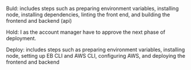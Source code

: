 Buld: includes steps such as preparing environment variables, installing node, installing dependencies, linting the front end, and building the frontend and backend (api)

Hold: I as the account manager have to approve the next phase of deployment.

Deploy: includes steps such as preparing environment variables, installing node, setting up EB CLI and AWS CLI, configuring AWS, and deploying the frontend and backend